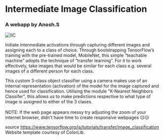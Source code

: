 # Intermediate Image Classification
### A webapp by Anosh.S

![IIC](https://user-images.githubusercontent.com/54537931/64058307-4b721980-cbec-11e9-940a-83f0638adebd.png)

Initiate intermediate activations through capturing different images and assigning each to a class of choice. Through bootstrapping TensorFlow’s training with the pre-trained model, MobileNet, this simple “teachable machine” adopts the technique of “transfer learning”. For it to work effectively, take images that would be similar for each class e.g. several images of a different person for each class.

This custom 3-class object classifier using a camera makes use of an internal representation (activation) of the model for the image captured and hence used for classification. Utilising the module "K-Nearest Neighbors Classifer", this allows us to make predictions respective to what type of image is assigned to either of the 3 clases.
<br>
<br>
NOTE: If the web page appears messy try adjusting the zoom of your internet browser, didn't have time to create responsive webpages 😥😥

source https://www.tensorflow.org/js/tutorials/transfer/image_classification
Website template courtesy of ColorLib.
